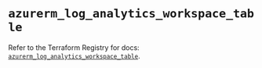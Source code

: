 # `azurerm_log_analytics_workspace_table`

Refer to the Terraform Registry for docs: [`azurerm_log_analytics_workspace_table`](https://registry.terraform.io/providers/hashicorp/azurerm/4.20.0/docs/resources/log_analytics_workspace_table).
